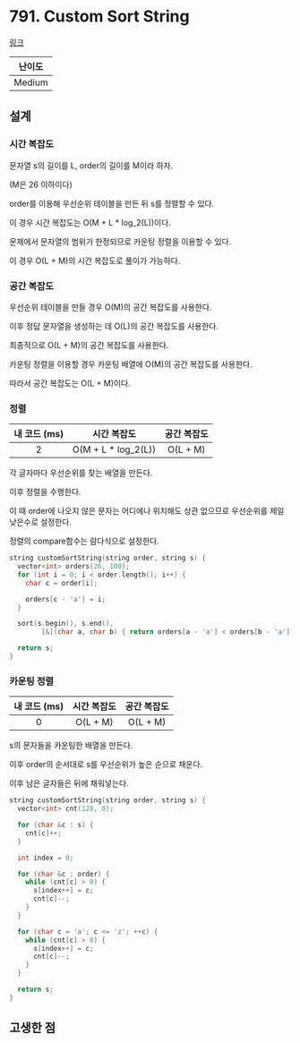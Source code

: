# 791. Custom Sort String

[링크](https://leetcode.com/problems/custom-sort-string/)

| 난이도 |
| :----: |
| Medium |

## 설계

### 시간 복잡도

문자열 s의 길이를 L, order의 길이를 M이라 하자.

(M은 26 이하이다)

order를 이용해 우선순위 테이블을 만든 뒤 s를 정렬할 수 있다.

이 경우 시간 복잡도는 O(M + L \* log_2(L))이다.

문제에서 문자열의 범위가 한정되므로 카운팅 정렬을 이용할 수 있다.

이 경우 O(L + M)의 시간 복잡도로 풀이가 가능하다.

### 공간 복잡도

우선순위 테이블을 만들 경우 O(M)의 공간 복잡도를 사용한다.

이후 정답 문자열을 생성하는 데 O(L)의 공간 복잡도를 사용한다.

최종적으로 O(L + M)의 공간 복잡도를 사용한다.

카운팅 정렬을 이용할 경우 카운팅 배열에 O(M)의 공간 복잡도를 사용한다.

따라서 공간 복잡도는 O(L + M)이다.

### 정렬

| 내 코드 (ms) |     시간 복잡도      | 공간 복잡도 |
| :----------: | :------------------: | :---------: |
|      2       | O(M + L \* log_2(L)) |  O(L + M)   |

각 글자마다 우선순위를 찾는 배열을 만든다.

이후 정렬을 수행한다.

이 때 order에 나오지 않은 문자는 어디에나 위치해도 상관 없으므로 우선순위를 제일 낮은수로 설정한다.

정렬의 compare함수는 람다식으로 설정한다.

```cpp
string customSortString(string order, string s) {
  vector<int> orders(26, 100);
  for (int i = 0; i < order.length(); i++) {
    char c = order[i];

    orders[c - 'a'] = i;
  }

  sort(s.begin(), s.end(),
        [&](char a, char b) { return orders[a - 'a'] < orders[b - 'a']; });

  return s;
}
```

### 카운팅 정렬

| 내 코드 (ms) | 시간 복잡도 | 공간 복잡도 |
| :----------: | :---------: | :---------: |
|      0       |  O(L + M)   |  O(L + M)   |

s의 문자들을 카운팅한 배열을 만든다.

이후 order의 순서대로 s를 우선순위가 높은 순으로 채운다.

이후 남은 글자들은 뒤에 채워넣는다.

```cpp
string customSortString(string order, string s) {
  vector<int> cnt(128, 0);

  for (char &c : s) {
    cnt[c]++;
  }

  int index = 0;

  for (char &c : order) {
    while (cnt[c] > 0) {
      s[index++] = c;
      cnt[c]--;
    }
  }

  for (char c = 'a'; c <= 'z'; ++c) {
    while (cnt[c] > 0) {
      s[index++] = c;
      cnt[c]--;
    }
  }

  return s;
}
```

## 고생한 점
